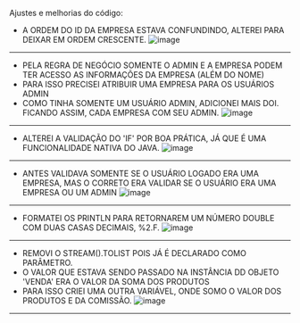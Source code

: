 Ajustes e melhorias do código:

- A ORDEM DO ID DA EMPRESA ESTAVA CONFUNDINDO, ALTEREI PARA DEIXAR EM ORDEM CRESCENTE.
![image](https://user-images.githubusercontent.com/74841014/194925840-8c19e49c-697b-4394-8c4e-c41d24148ea9.png)

------------------------------------------------------------------------------------------------------------------------------------

- PELA REGRA DE NEGÓCIO SOMENTE O ADMIN E A EMPRESA PODEM TER ACESSO AS INFORMAÇÕES DA EMPRESA (ALÉM DO NOME)
- PARA ISSO PRECISEI ATRIBUIR UMA EMPRESA PARA OS USUÁRIOS ADMIN
- COMO TINHA SOMENTE UM USUÁRIO ADMIN, ADICIONEI MAIS DOI. FICANDO ASSIM, CADA EMPRESA COM SEU ADMIN.
![image](https://user-images.githubusercontent.com/74841014/194926424-96723547-7ef8-4b0c-8d22-ed7ce932579c.png)

------------------------------------------------------------------------------------------------------------------------------------

- ALTEREI A VALIDAÇÃO DO 'IF' POR BOA PRÁTICA, JÁ QUE É UMA FUNCIONALIDADE NATIVA DO JAVA.
![image](https://user-images.githubusercontent.com/74841014/194927043-56025199-32a2-4570-b253-ad83c0f04608.png)
 
------------------------------------------------------------------------------------------------------------------------------------

- ANTES VALIDAVA SOMENTE SE O USUÁRIO LOGADO ERA UMA EMPRESA, MAS O CORRETO ERA VALIDAR SE O USUÁRIO ERA UMA EMPRESA OU UM ADMIN
![image](https://user-images.githubusercontent.com/74841014/194927586-d196e964-3a27-4104-8724-1503b2802e00.png)

------------------------------------------------------------------------------------------------------------------------------------

- FORMATEI OS PRINTLN PARA RETORNAREM UM NÚMERO DOUBLE COM DUAS CASAS DECIMAIS, %2.F.
![image](https://user-images.githubusercontent.com/74841014/194927765-96ee8adb-9f6c-4b49-a673-07f7fabf2dff.png)

------------------------------------------------------------------------------------------------------------------------------------

- REMOVI O STREAM().TOLIST POIS JÁ É DECLARADO COMO PARÂMETRO.
- O VALOR QUE ESTAVA SENDO PASSADO NA INSTÂNCIA DD OBJETO 'VENDA' ERA O VALOR DA SOMA DOS PRODUTOS
- PARA ISSO CRIEI UMA OUTRA VARIÁVEL, ONDE SOMO O VALOR DOS PRODUTOS E DA COMISSÃO.
![image](https://user-images.githubusercontent.com/74841014/194928230-3176276d-7dc5-4de0-b703-d0d9ea48bd89.png)

------------------------------------------------------------------------------------------------------------------------------------
